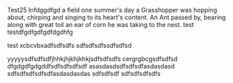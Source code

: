 Test25 Infdggdfgd a field one summer's day a Grasshopper was hopping about, chirping and singing to its heart's content. An Ant passed by, bearing along with great toil an ear of corn he was taking to the nest.
test
testdfgdfgdfgdfdgdhfg

test
xcbcvbxadfsdfsdfs
sdfsdfsdfssdfsdfsd

yyyyysdfsdfsdfjhhkjhjkhjkhkjsdfsdfsdfs
cergrgbcgsdfsdfsd
dfgdgdfgdgddfsdfsdfsdfsdf
asasdasdsdfsdfsdfasdasdasd
sdfsdfsdfsdfsdfasdasdasdas
sdfsdfsdf
sdfsdfsdfsdfs
